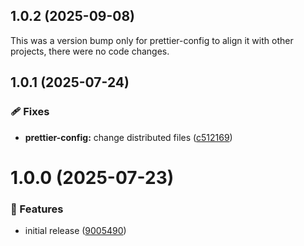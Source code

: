 ## 1.0.2 (2025-09-08)

This was a version bump only for prettier-config to align it with other projects, there were no code changes.

## 1.0.1 (2025-07-24)

### 🩹 Fixes

- **prettier-config:** change distributed files ([c512169](https://github.com/zavoloklom/shareable-configs/commit/c512169))

# 1.0.0 (2025-07-23)

### 🚀 Features

- initial release ([9005490](https://github.com/zavoloklom/shareable-configs/commit/9005490))